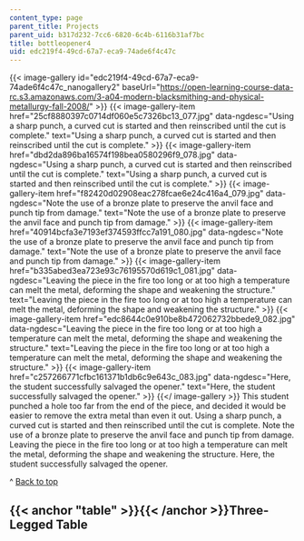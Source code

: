 ```yaml
---
content_type: page
parent_title: Projects
parent_uid: b317d232-7cc6-6820-6c4b-6116b31af7bc
title: bottleopener4
uid: edc219f4-49cd-67a7-eca9-74ade6f4c47c
---
```


{{< image-gallery id="edc219f4-49cd-67a7-eca9-74ade6f4c47c_nanogallery2" baseUrl="https://open-learning-course-data-rc.s3.amazonaws.com/3-a04-modern-blacksmithing-and-physical-metallurgy-fall-2008/" >}}
{{< image-gallery-item href="25cf8880397c0714df060e5c7326bc13_077.jpg" data-ngdesc="Using a sharp punch, a curved cut is started and then reinscribed until the cut is complete." text="Using a sharp punch, a curved cut is started and then reinscribed until the cut is complete." >}}
{{< image-gallery-item href="dbd2da896ba16574f198bea0580296f9_078.jpg" data-ngdesc="Using a sharp punch, a curved cut is started and then reinscribed until the cut is complete." text="Using a sharp punch, a curved cut is started and then reinscribed until the cut is complete." >}}
{{< image-gallery-item href="f82420d02908eac278fcae6e24c416a4_079.jpg" data-ngdesc="Note the use of a bronze plate to preserve the anvil face and punch tip from damage." text="Note the use of a bronze plate to preserve the anvil face and punch tip from damage." >}}
{{< image-gallery-item href="40914bcfa3e7193ef374593ffcc7a191_080.jpg" data-ngdesc="Note the use of a bronze plate to preserve the anvil face and punch tip from damage." text="Note the use of a bronze plate to preserve the anvil face and punch tip from damage." >}}
{{< image-gallery-item href="b335abed3ea723e93c76195570d619c1_081.jpg" data-ngdesc="Leaving the piece in the fire too long or at too high a temperature can melt the metal, deforming the shape and weakening the structure." text="Leaving the piece in the fire too long or at too high a temperature can melt the metal, deforming the shape and weakening the structure." >}}
{{< image-gallery-item href="edc8644c0e910be8b472062732bbede9_082.jpg" data-ngdesc="Leaving the piece in the fire too long or at too high a temperature can melt the metal, deforming the shape and weakening the structure." text="Leaving the piece in the fire too long or at too high a temperature can melt the metal, deforming the shape and weakening the structure." >}}
{{< image-gallery-item href="c257266771cfbc161371b1db6c9e643c_083.jpg" data-ngdesc="Here, the student successfully salvaged the opener." text="Here, the student successfully salvaged the opener." >}}
{{</ image-gallery >}}
This student punched a hole too far from the end of the piece, and decided it would be easier to remove the extra metal than even it out. Using a sharp punch, a curved cut is started and then reinscribed until the cut is complete. Note the use of a bronze plate to preserve the anvil face and punch tip from damage. Leaving the piece in the fire too long or at too high a temperature can melt the metal, deforming the shape and weakening the structure. Here, the student successfully salvaged the opener.

^ [Back to top](#top)

{{< anchor "table" >}}{{< /anchor >}}Three-Legged Table
-------------------------------------------------------